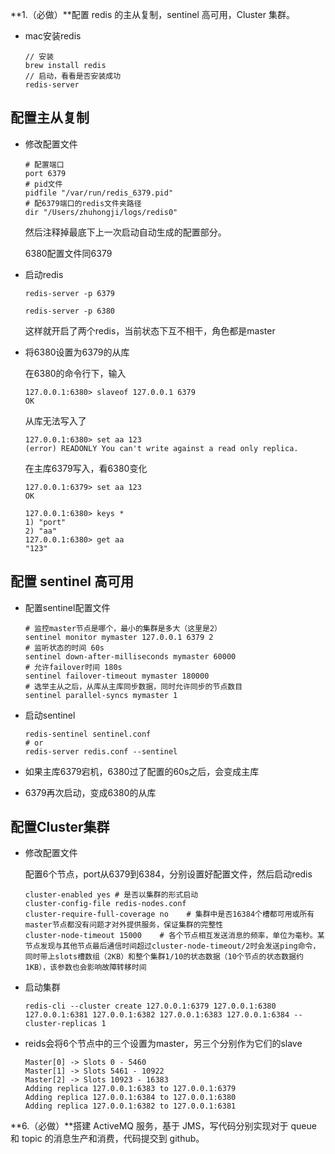 **1.（必做）**配置 redis 的主从复制，sentinel 高可用，Cluster 集群。

- mac安装redis

  ```
  // 安装
  brew install redis
  // 启动，看看是否安装成功
  redis-server
  ```

## 配置主从复制

- 修改配置文件

  ```
  # 配置端口
  port 6379
  # pid文件
  pidfile "/var/run/redis_6379.pid"
  # 配6379端口的redis文件夹路径
  dir "/Users/zhuhongji/logs/redis0"
  ```

  然后注释掉最底下上一次启动自动生成的配置部分。

  6380配置文件同6379

- 启动redis

  ```
  redis-server -p 6379
  
  redis-server -p 6380
  ```

  这样就开启了两个redis，当前状态下互不相干，角色都是master

- 将6380设置为6379的从库

  在6380的命令行下，输入

  ```
  127.0.0.1:6380> slaveof 127.0.0.1 6379
  OK
  ```

  从库无法写入了

  ```
  127.0.0.1:6380> set aa 123
  (error) READONLY You can't write against a read only replica.
  ```

  在主库6379写入，看6380变化

  ```
  127.0.0.1:6379> set aa 123
  OK
  ```

  ```
  127.0.0.1:6380> keys *
  1) "port"
  2) "aa"
  127.0.0.1:6380> get aa
  "123"
  ```



## 配置 sentinel 高可用

- 配置sentinel配置文件

  ```
  # 监控master节点是哪个，最小的集群是多大（这里是2）
  sentinel monitor mymaster 127.0.0.1 6379 2
  # 监听状态的时间 60s
  sentinel down-after-milliseconds mymaster 60000
  # 允许failover时间 180s
  sentinel failover-timeout mymaster 180000
  # 选举主从之后，从库从主库同步数据，同时允许同步的节点数目
  sentinel parallel-syncs mymaster 1
  ```

- 启动sentinel

  ```
  redis-sentinel sentinel.conf
  # or
  redis-server redis.conf --sentinel
  ```

- 如果主库6379宕机，6380过了配置的60s之后，会变成主库

- 6379再次启动，变成6380的从库



## 配置Cluster集群

- 修改配置文件

  配置6个节点，port从6379到6384，分别设置好配置文件，然后启动redis

  ```
  cluster-enabled yes # 是否以集群的形式启动
  cluster-config-file redis-nodes.conf
  cluster-require-full-coverage no    # 集群中是否16384个槽都可用或所有master节点都没有问题才对外提供服务，保证集群的完整性 
  cluster-node-timeout 15000    # 各个节点相互发送消息的频率，单位为毫秒。某节点发现与其他节点最后通信时间超过cluster-node-timeout/2时会发送ping命令，同时带上slots槽数组（2KB）和整个集群1/10的状态数据（10个节点的状态数据约1KB），该参数也会影响故障转移时间
  ```

- 启动集群

  ```
  redis-cli --cluster create 127.0.0.1:6379 127.0.0.1:6380 127.0.0.1:6381 127.0.0.1:6382 127.0.0.1:6383 127.0.0.1:6384 --cluster-replicas 1
  ```

- reids会将6个节点中的三个设置为master，另三个分别作为它们的slave

  ```
  Master[0] -> Slots 0 - 5460
  Master[1] -> Slots 5461 - 10922
  Master[2] -> Slots 10923 - 16383
  Adding replica 127.0.0.1:6383 to 127.0.0.1:6379
  Adding replica 127.0.0.1:6384 to 127.0.0.1:6380
  Adding replica 127.0.0.1:6382 to 127.0.0.1:6381
  ```

  





**6.（必做）**搭建 ActiveMQ 服务，基于 JMS，写代码分别实现对于 queue 和 topic 的消息生产和消费，代码提交到 github。